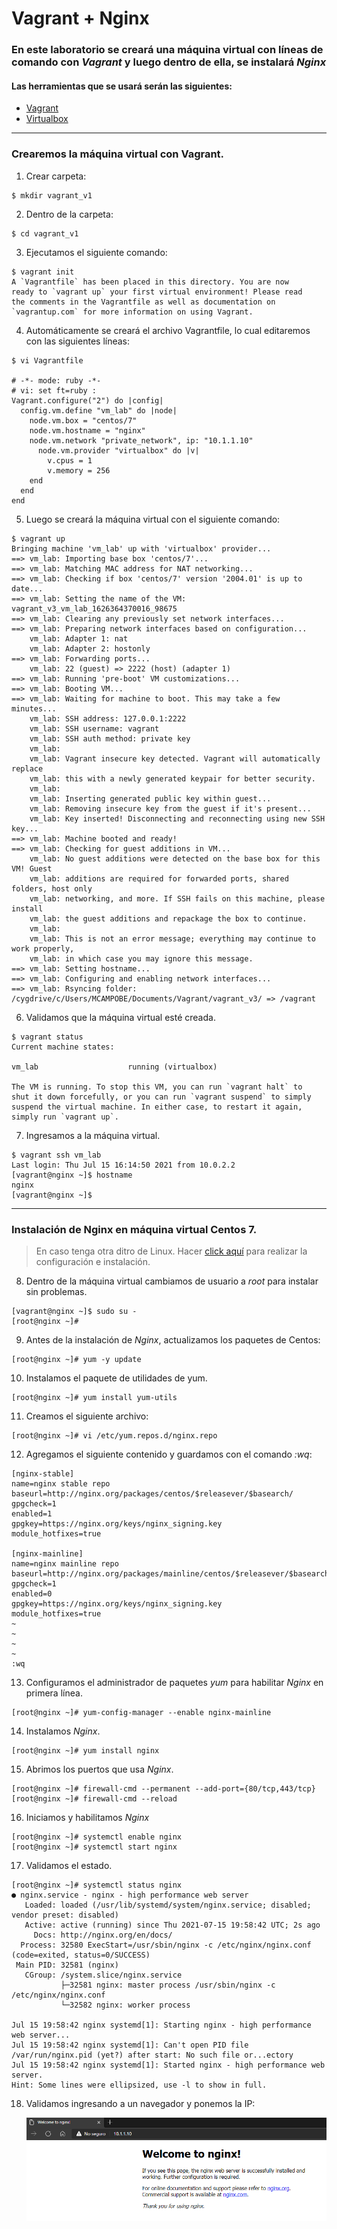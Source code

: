 # Vagrant + Nginx
### En este laboratorio se creará una máquina virtual con líneas de comando con *Vagrant* y luego dentro de ella, se instalará *Nginx*
#### Las herramientas que se usará serán las siguientes:
- [Vagrant](https://www.vagrantup.com/downloads)
- [Virtualbox](https://www.virtualbox.org/wiki/Downloads)
---
### Crearemos la máquina virtual con Vagrant.
1. Crear carpeta:
~~~
$ mkdir vagrant_v1
~~~
2. Dentro de la carpeta:
~~~
$ cd vagrant_v1
~~~
3. Ejecutamos el siguiente comando:
~~~
$ vagrant init
A `Vagrantfile` has been placed in this directory. You are now
ready to `vagrant up` your first virtual environment! Please read
the comments in the Vagrantfile as well as documentation on
`vagrantup.com` for more information on using Vagrant.
~~~
4. Automáticamente se creará el archivo Vagrantfile, lo cual editaremos con las siguientes líneas:
~~~
$ vi Vagrantfile

# -*- mode: ruby -*-
# vi: set ft=ruby :
Vagrant.configure("2") do |config|
  config.vm.define "vm_lab" do |node|
    node.vm.box = "centos/7"
    node.vm.hostname = "nginx"
    node.vm.network "private_network", ip: "10.1.1.10"
      node.vm.provider "virtualbox" do |v|
        v.cpus = 1
        v.memory = 256
    end
  end
end
~~~
5. Luego se creará la máquina virtual con el siguiente comando:
~~~
$ vagrant up
Bringing machine 'vm_lab' up with 'virtualbox' provider...
==> vm_lab: Importing base box 'centos/7'...
==> vm_lab: Matching MAC address for NAT networking...
==> vm_lab: Checking if box 'centos/7' version '2004.01' is up to date...
==> vm_lab: Setting the name of the VM: vagrant_v3_vm_lab_1626364370016_98675
==> vm_lab: Clearing any previously set network interfaces...
==> vm_lab: Preparing network interfaces based on configuration...
    vm_lab: Adapter 1: nat
    vm_lab: Adapter 2: hostonly
==> vm_lab: Forwarding ports...
    vm_lab: 22 (guest) => 2222 (host) (adapter 1)
==> vm_lab: Running 'pre-boot' VM customizations...
==> vm_lab: Booting VM...
==> vm_lab: Waiting for machine to boot. This may take a few minutes...
    vm_lab: SSH address: 127.0.0.1:2222
    vm_lab: SSH username: vagrant
    vm_lab: SSH auth method: private key
    vm_lab:
    vm_lab: Vagrant insecure key detected. Vagrant will automatically replace
    vm_lab: this with a newly generated keypair for better security.
    vm_lab:
    vm_lab: Inserting generated public key within guest...
    vm_lab: Removing insecure key from the guest if it's present...
    vm_lab: Key inserted! Disconnecting and reconnecting using new SSH key...
==> vm_lab: Machine booted and ready!
==> vm_lab: Checking for guest additions in VM...
    vm_lab: No guest additions were detected on the base box for this VM! Guest
    vm_lab: additions are required for forwarded ports, shared folders, host only
    vm_lab: networking, and more. If SSH fails on this machine, please install
    vm_lab: the guest additions and repackage the box to continue.
    vm_lab:
    vm_lab: This is not an error message; everything may continue to work properly,
    vm_lab: in which case you may ignore this message.
==> vm_lab: Setting hostname...
==> vm_lab: Configuring and enabling network interfaces...
==> vm_lab: Rsyncing folder: /cygdrive/c/Users/MCAMPOBE/Documents/Vagrant/vagrant_v3/ => /vagrant
~~~
6. Validamos que la máquina virtual esté creada.
~~~
$ vagrant status
Current machine states:

vm_lab                    running (virtualbox)

The VM is running. To stop this VM, you can run `vagrant halt` to
shut it down forcefully, or you can run `vagrant suspend` to simply
suspend the virtual machine. In either case, to restart it again,
simply run `vagrant up`.
~~~
7. Ingresamos a la máquina virtual.
~~~
$ vagrant ssh vm_lab
Last login: Thu Jul 15 16:14:50 2021 from 10.0.2.2
[vagrant@nginx ~]$ hostname
nginx
[vagrant@nginx ~]$
~~~
---
### Instalación de Nginx en máquina virtual Centos 7.
>En caso tenga otra ditro de Linux. Hacer [click aquí](https://nginx.org/en/linux_packages.html#Debian "Nginx with Debian") para realizar la configuración e instalación.
8. Dentro de la máquina virtual cambiamos de usuario a *root* para instalar sin problemas.
~~~
[vagrant@nginx ~]$ sudo su -
[root@nginx ~]#
~~~
9. Antes de la instalación de *Nginx*, actualizamos los paquetes de Centos:
~~~
[root@nginx ~]# yum -y update
~~~
10. Instalamos el paquete de utilidades de yum.
~~~
[root@nginx ~]# yum install yum-utils
~~~
11. Creamos el siguiente archivo:
~~~
[root@nginx ~]# vi /etc/yum.repos.d/nginx.repo
~~~
12. Agregamos el siguiente contenido y guardamos con el comando *:wq*:
~~~
[nginx-stable]
name=nginx stable repo
baseurl=http://nginx.org/packages/centos/$releasever/$basearch/
gpgcheck=1
enabled=1
gpgkey=https://nginx.org/keys/nginx_signing.key
module_hotfixes=true

[nginx-mainline]
name=nginx mainline repo
baseurl=http://nginx.org/packages/mainline/centos/$releasever/$basearch/
gpgcheck=1
enabled=0
gpgkey=https://nginx.org/keys/nginx_signing.key
module_hotfixes=true
~
~
~
~
:wq
~~~
13. Configuramos el administrador de paquetes *yum* para habilitar *Nginx* en primera línea.
~~~
[root@nginx ~]# yum-config-manager --enable nginx-mainline
~~~
14. Instalamos *Nginx*.
~~~
[root@nginx ~]# yum install nginx
~~~
15. Abrimos los puertos que usa *Nginx*.
~~~
[root@nginx ~]# firewall-cmd --permanent --add-port={80/tcp,443/tcp}
[root@nginx ~]# firewall-cmd --reload
~~~
16. Iniciamos y habilitamos *Nginx*
~~~
[root@nginx ~]# systemctl enable nginx
[root@nginx ~]# systemctl start nginx
~~~
17. Validamos el estado.
~~~
[root@nginx ~]# systemctl status nginx
● nginx.service - nginx - high performance web server
   Loaded: loaded (/usr/lib/systemd/system/nginx.service; disabled; vendor preset: disabled)
   Active: active (running) since Thu 2021-07-15 19:58:42 UTC; 2s ago
     Docs: http://nginx.org/en/docs/
  Process: 32580 ExecStart=/usr/sbin/nginx -c /etc/nginx/nginx.conf (code=exited, status=0/SUCCESS)
 Main PID: 32581 (nginx)
   CGroup: /system.slice/nginx.service
           ├─32581 nginx: master process /usr/sbin/nginx -c /etc/nginx/nginx.conf
           └─32582 nginx: worker process

Jul 15 19:58:42 nginx systemd[1]: Starting nginx - high performance web server...
Jul 15 19:58:42 nginx systemd[1]: Can't open PID file /var/run/nginx.pid (yet?) after start: No such file or...ectory
Jul 15 19:58:42 nginx systemd[1]: Started nginx - high performance web server.
Hint: Some lines were ellipsized, use -l to show in full.
~~~
18. Validamos ingresando a un navegador y ponemos la IP:

    ![Navegador](./Nav.PNG)
